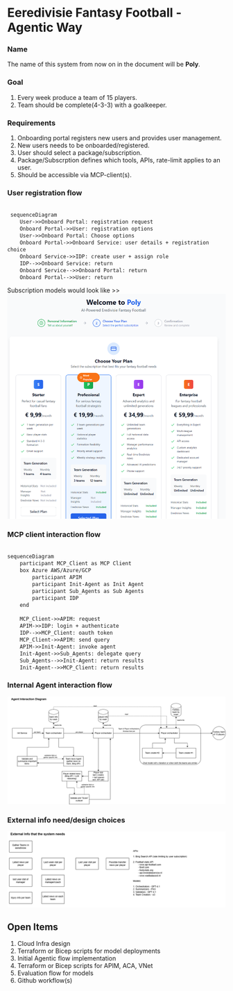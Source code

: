 # Eeredivisie Fantasy Football - Agentic Way

### Name

The name of this system from now on in the document will be **Poly**.

### Goal
1. Every week produce a team of 15 players.
2. Team should be complete(4-3-3) with a goalkeeper.

### Requirements
1. Onboarding portal registers new users and provides user management.
2. New users needs to be onboarded/registered.
3. User should select a package/subscription.
4. Package/Subscrption defines which tools, APIs, rate-limit applies to an user.
5. Should be accessible via MCP-client(s).


### User registration flow

```mermaid

 sequenceDiagram
    User->>Onboard Portal: registration request
    Onboard Portal->>User: registration options
    User->>Onboard Portal: Choose options
    Onboard Portal->>Onboard Service: user details + registration choice
    Onboard Service->>IDP: create user + assign role
    IDP-->>Onboard Service: return
    Onboard Service-->>Onboard Portal: return
    Onboard Portal-->>User: return 

```

Subscription models would look like >>
![subscription models in Poly](./code/frontend/public/subscriptions.png)


### MCP client interaction flow

```mermaid

sequenceDiagram
    participant MCP_Client as MCP Client
    box Azure AWS/Azure/GCP
        participant APIM
        participant Init-Agent as Init Agent
        participant Sub_Agents as Sub Agents
        participant IDP
    end

    MCP_Client->>APIM: request
    APIM->>IDP: login + authenticate
    IDP-->>MCP_Client: oauth token
    MCP_Client->>APIM: send query
    APIM->>Init-Agent: invoke agent
    Init-Agent->>Sub_Agents: delegate query
    Sub_Agents-->>Init-Agent: return results
    Init-Agent-->>MCP_Client: return results 

```



### Internal Agent interaction flow

![data and control flow inside Poly](./architecture/agent-interaction.png)


### External info need/design choices

![external info and design choices](./architecture/external_info.png)


## Open Items

1. Cloud Infra design
2. Terraform or Bicep scripts for model deployments
3. Initial Agentic flow implementation
4. Terraform or Bicep scripts for APIM, ACA, VNet
5. Evaluation flow for models
6. Github workflow(s)